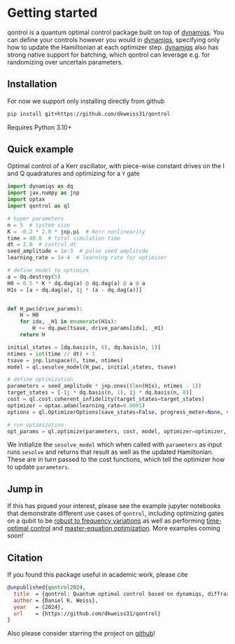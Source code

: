 # Getting started

qontrol is a quantum optimal control package built on top of [dynamiqs](https://github.com/dynamiqs/dynamiqs). You can define your controls however you would in [dynamiqs](https://github.com/dynamiqs/dynamiqs), specifying only how to update the Hamiltonian at each optimizer step. [dynamiqs](https://github.com/dynamiqs/dynamiqs) also has strong native support for batching, which qontrol can leverage e.g. for randomizing over uncertain parameters.

## Installation

For now we support only installing directly from github
```bash
pip install git+https://github.com/dkweiss31/qontrol
```

Requires Python 3.10+

## Quick example

Optimal control of a Kerr oscillator, with piece-wise constant drives on the I and Q quadratures and optimizing for a `Y` gate

```python
import dynamiqs as dq
import jax.numpy as jnp
import optax
import qontrol as ql

# hyper parameters
n = 5  # system size
K = -0.2 * 2.0 * jnp.pi  # Kerr nonlinearity
time = 40.0  # total simulation time
dt = 2.0  # control dt
seed_amplitude = 1e-3  # pulse seed amplitude
learning_rate = 1e-4  # learning rate for optimizer

# define model to optimize
a = dq.destroy(5)
H0 = 0.5 * K * dq.dag(a) @ dq.dag(a) @ a @ a
H1s = [a + dq.dag(a), 1j * (a - dq.dag(a))]


def H_pwc(drive_params):
    H = H0
    for idx, _H1 in enumerate(H1s):
        H += dq.pwc(tsave, drive_params[idx], _H1)
    return H

initial_states = [dq.basis(n, 0), dq.basis(n, 1)]
ntimes = int(time // dt) + 1
tsave = jnp.linspace(0, time, ntimes)
model = ql.sesolve_model(H_pwc, initial_states, tsave)

# define optimization
parameters = seed_amplitude * jnp.ones((len(H1s), ntimes - 1))
target_states = [-1j * dq.basis(n, 1), 1j * dq.basis(n, 0)]
cost = ql.cost.coherent_infidelity(target_states=target_states)
optimizer = optax.adam(learning_rate=0.0001)
options = ql.OptimizerOptions(save_states=False, progress_meter=None, verbose=False)

# run optimization
opt_params = ql.optimize(parameters, cost, model, optimizer=optimizer, options=options)
```
We initialize the `sesolve_model` which when called with `parameters` as input runs `sesolve`
and returns that result as well as the updated Hamiltonian. These are in turn passed to 
the cost functions, which tell the optimizer how to update `parameters`.

## Jump in

If this has piqued your interest, please see the example jupyter notebooks that demonstrate different use cases of `qontrol`, including optimizing gates on a qubit to be [robust to frequency variations](examples/qubit) as well as performing [time-optimal control](examples/Kerr_oscillator#time-optimal-control) and [master-equation optimization](examples/Kerr_oscillator#master-equation-optimization). More examples coming soon!

## Citation

If you found this package useful in academic work, please cite

```bibtex
@unpublished{qontrol2024,
  title  = {qontrol: Quantum optimal control based on dynamiqs, diffrax and JAX},
  author = {Daniel K. Weiss},
  year   = {2024},
  url    = {https://github.com/dkweiss31/qontrol}
}
```

Also please consider starring the project on [github](https://github.com/dkweiss31/qontrol/)!